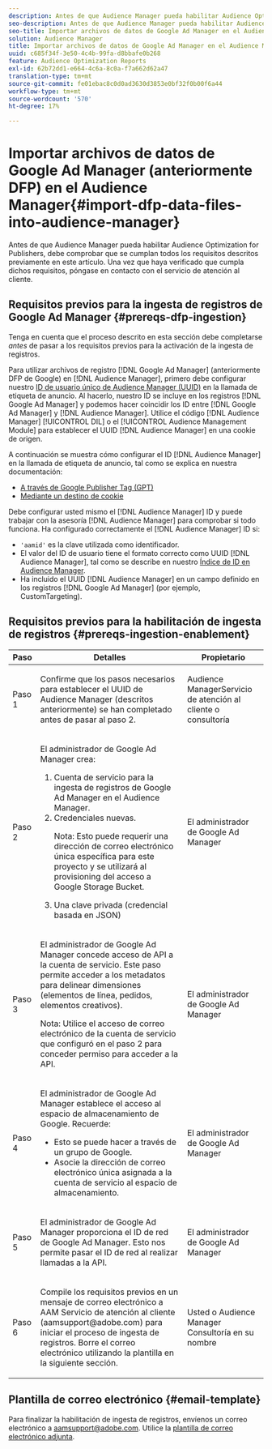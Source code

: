 ```yaml
---
description: Antes de que Audience Manager pueda habilitar Audience Optimization for Publishers, debe comprobar que se cumplan todos los requisitos descritos previamente en este artículo. Una vez que haya verificado que cumpla dichos requisitos, póngase en contacto con el servicio de atención al cliente.
seo-description: Antes de que Audience Manager pueda habilitar Audience Optimization for Publishers, debe comprobar que se cumplan todos los requisitos descritos previamente en este artículo. Una vez que haya verificado que cumpla dichos requisitos, póngase en contacto con el servicio de atención al cliente.
seo-title: Importar archivos de datos de Google Ad Manager en el Audience Manager
solution: Audience Manager
title: Importar archivos de datos de Google Ad Manager en el Audience Manager
uuid: c685f34f-3e50-4c4b-99fa-d8bbafe0b268
feature: Audience Optimization Reports
exl-id: 62b72dd1-e664-4c6a-8c0a-f7a662d62a47
translation-type: tm+mt
source-git-commit: fe01ebac8c0d0ad3630d3853e0bf32f0b00f6a44
workflow-type: tm+mt
source-wordcount: '570'
ht-degree: 17%

---
```


# Importar archivos de datos de Google Ad Manager (anteriormente DFP) en el Audience Manager{#import-dfp-data-files-into-audience-manager}

Antes de que Audience Manager pueda habilitar Audience Optimization for Publishers, debe comprobar que se cumplan todos los requisitos descritos previamente en este artículo. Una vez que haya verificado que cumpla dichos requisitos, póngase en contacto con el servicio de atención al cliente.

## Requisitos previos para la ingesta de registros de Google Ad Manager {#prereqs-dfp-ingestion}

Tenga en cuenta que el proceso descrito en esta sección debe completarse *antes* de pasar a los requisitos previos para la activación de la ingesta de registros.

Para utilizar archivos de registro [!DNL Google Ad Manager] (anteriormente DFP de Google) en [!DNL Audience Manager], primero debe configurar nuestro [ID de usuario único de Audience Manager (UUID)](../../../reference/ids-in-aam.md) en la llamada de etiqueta de anuncio. Al hacerlo, nuestro ID se incluye en los registros [!DNL Google Ad Manager] y podemos hacer coincidir los ID entre [!DNL Google Ad Manager] y [!DNL Audience Manager]. Utilice el código [!DNL Audience Manager] [!UICONTROL DIL] o el [!UICONTROL Audience Management Module] para establecer el UUID [!DNL Audience Manager] en una cookie de origen.

A continuación se muestra cómo configurar el ID [!DNL Audience Manager] en la llamada de etiqueta de anuncio, tal como se explica en nuestra documentación:

* [A través de Google Publisher Tag (GPT)](../../../integration/gpt-aam-destination/gpt-aam-modify-api.md)
* [Mediante un destino de cookie](../../../integration/gpt-aam-destination/gpt-aam-create-destination.md)

Debe configurar usted mismo el [!DNL Audience Manager] ID y puede trabajar con la asesoría [!DNL Audience Manager] para comprobar si todo funciona. Ha configurado correctamente el [!DNL Audience Manager] ID si:

* `'aamid'` es la clave utilizada como identificador.
* El valor del ID de usuario tiene el formato correcto como UUID [!DNL Audience Manager], tal como se describe en nuestro [Índice de ID en Audience Manager](../../../reference/ids-in-aam.md).
* Ha incluido el UUID [!DNL Audience Manager] en un campo definido en los registros [!DNL Google Ad Manager] (por ejemplo, CustomTargeting).

## Requisitos previos para la habilitación de ingesta de registros {#prereqs-ingestion-enablement}

<table id="table_C980A9F9B0FB4157B4908A64768B1571"> 
 <thead> 
  <tr> 
   <th colname="col1" class="entry"> Paso </th> 
   <th colname="col2" class="entry"> Detalles </th> 
   <th colname="col3" class="entry"> Propietario </th> 
  </tr> 
 </thead>
 <tbody> 
  <tr> 
   <td colname="col1"> <p>Paso 1 </p> </td> 
   <td colname="col2"> <p>Confirme que los pasos necesarios para establecer el UUID de <span class="keyword"> Audience Manager</span> (descritos anteriormente) se han completado antes de pasar al paso 2. </p> </td> 
   <td colname="col3"> <p><span class="keyword"> Audience </span> ManagerServicio de atención al cliente o consultoría </p> </td> 
  </tr> 
  <tr> 
   <td colname="col1"> <p>Paso 2 </p> </td> 
   <td colname="col2"> <p>El administrador de Google Ad Manager crea: </p> <p> 
     <ol id="ol_FCFA9B11CFF948A488DF9CB298FC04C4"> 
      <li id="li_BC946EDCC3324578AEB64EDDA55B5ACA">Cuenta de servicio para la ingesta de registros de Google Ad Manager en el <span class="keyword"> Audience Manager</span>. </li> 
      <li id="li_6B2FC7D73A3246419E55C004E17ACA25">Credenciales nuevas. <p>Nota:  Esto puede requerir una dirección de correo electrónico única específica para este proyecto y se utilizará al provisioning del acceso a Google Storage Bucket. </p> </li> 
      <li id="li_95444B9FD1B34659A9634814B262A681">Una clave privada (credencial basada en JSON) </li> 
     </ol> </p> </td> 
   <td colname="col3"> <p>El administrador de Google Ad Manager </p> </td> 
  </tr> 
  <tr> 
   <td colname="col1"> <p>Paso 3 </p> </td> 
   <td colname="col2"> <p>El administrador de Google Ad Manager concede acceso de API a la cuenta de servicio. Este paso permite acceder a los metadatos para delinear dimensiones (elementos de línea, pedidos, elementos creativos). <p>Nota:  Utilice el acceso de correo electrónico de la cuenta de servicio que configuró en el paso 2 para conceder permiso para acceder a la API. </p> </p> </td> 
   <td colname="col3"> <p>El administrador de Google Ad Manager </p> </td> 
  </tr> 
  <tr> 
   <td colname="col1"> <p>Paso 4 </p> </td> 
   <td colname="col2"> <p>El administrador de Google Ad Manager establece el acceso al espacio de almacenamiento de Google. Recuerde: </p> <p> 
     <ul id="ul_3E8DCC73454243D998BD9024D0966A4E"> 
      <li id="li_3691DBD28006412288458175F75873C6">Esto se puede hacer a través de un grupo de Google. </li> 
      <li id="li_4774806B263245CEAAAB89BD2AA7F23F">Asocie la dirección de correo electrónico única asignada a la cuenta de servicio al espacio de almacenamiento. </li> 
     </ul> </p> </td> 
   <td colname="col3"> <p>El administrador de Google Ad Manager </p> </td> 
  </tr> 
  <tr> 
   <td colname="col1"> <p>Paso 5 </p> </td> 
   <td colname="col2"> <p>El administrador de Google Ad Manager proporciona el ID de red de Google Ad Manager. Esto nos permite pasar el ID de red al realizar llamadas a la API. </p> </td> 
   <td colname="col3"> <p>El administrador de Google Ad Manager </p> </td> 
  </tr> 
  <tr> 
   <td colname="col1"> <p>Paso 6 </p> </td> 
   <td colname="col2"> <p>Compile los requisitos previos en un mensaje de correo electrónico a AAM Servicio de atención al cliente (aamsupport@adobe.com) para iniciar el proceso de ingesta de registros. Borre el correo electrónico utilizando la plantilla en la siguiente sección. </p> </td> 
   <td colname="col3"> <p>Usted o <span class="keyword"> Audience Manager</span> Consultoría en su nombre </p> </td> 
  </tr> 
 </tbody> 
</table>

## Plantilla de correo electrónico {#email-template}

Para finalizar la habilitación de ingesta de registros, envíenos un correo electrónico a aamsupport@adobe.com. Utilice la [plantilla de correo electrónico adjunta](assets/enable_dfp_ingestion.txt).
